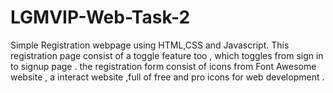 # LGMVIP-Web-Task-2
Simple Registration webpage using HTML,CSS and Javascript.
This registration page consist of a toggle feature too , which toggles from sign in to signup page .
the registration form consist of icons from Font Awesome website , a interact website ,full of free and pro icons for web development .
